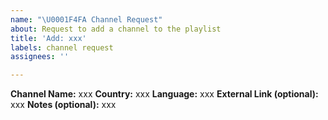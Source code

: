 ```yaml
---
name: "\U0001F4FA Channel Request"
about: Request to add a channel to the playlist
title: 'Add: xxx'
labels: channel request
assignees: ''

---
```


<!-- Please fill out the information in this issue template so that we can
efficiently process your request -->

<!-- IMPORTANT: An issue may contain a request for only one channel, otherwise it will be closed -->
<!-- If you think the channel you're requesting needs to have some additional workaround (grabbing a token, livestream.com streams), please attach on the "Notes" section the full stream URL and the website where you got it from. -->

**Channel Name:** xxx
**Country:** xxx
**Language:** xxx
**External Link (optional):** xxx
**Notes (optional):** xxx
